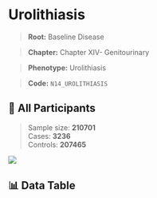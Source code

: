 # Urolithiasis

> **Root:** Baseline Disease  

> **Chapter:** Chapter XIV- Genitourinary  

> **Phenotype:** Urolithiasis  

> **Code:** `N14_UROLITHIASIS`

## 🧪 All Participants  
> Sample size: **210701**  
> Cases: **3236**  
> Controls: **207465**
<img src="/Sensitive/Figures/ALL/Incidence/N14_UROLITHIASIS.png"/>

## 📊 Data Table
<CsvTableMRF src="/Sensitive/Data/ALL/Incidence/COX_N14_UROLITHIASIS.csv"/>

